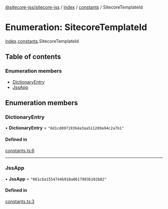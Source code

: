 [@sitecore-jss/sitecore-jss](../README.md) / [index](../modules/index.md) / [constants](../modules/index.constants.md) / SitecoreTemplateId

# Enumeration: SitecoreTemplateId

[index](../modules/index.md).[constants](../modules/index.constants.md).SitecoreTemplateId

## Table of contents

### Enumeration members

- [DictionaryEntry](index.constants.SitecoreTemplateId.md#dictionaryentry)
- [JssApp](index.constants.SitecoreTemplateId.md#jssapp)

## Enumeration members

### DictionaryEntry

• **DictionaryEntry** = `"6d1cd89719364a3aa511289a94c2a7b1"`

#### Defined in

[constants.ts:6](https://github.com/Sitecore/jss/blob/695577da/packages/sitecore-jss/src/constants.ts#L6)

___

### JssApp

• **JssApp** = `"061cba1554744b918a0617903b102b82"`

#### Defined in

[constants.ts:3](https://github.com/Sitecore/jss/blob/695577da/packages/sitecore-jss/src/constants.ts#L3)
